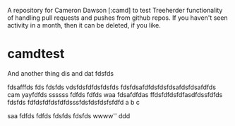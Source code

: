 A repository for Cameron Dawson [:camd] to test Treeherder functionality of handling
pull requests and pushes from github repos.  If you haven't seen activity in
a month, then it can be deleted, if you like.


# camdtest

And another thing
dis and dat
fdsfds

fdsafffds
fds
fdsfds
vdsfdsfdfdsfdsfds
fdsfdsafdfdsfdsfdsafdsfdsafdfds
cam yayfdfds
ssssss
fdfds
fdfds
waa
fdsafdfdas
ffdsfdfdsfdfasdfdssfdfds
fdsfds
fdfdsfdfdsfdfdsssfdsfdsfdsfsfdfd
a
b
c

saa
fdfds
fdfds
fdsfds
fdsfds
wwww''
ddd
